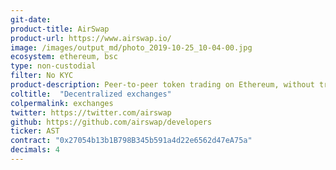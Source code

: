 ```yaml
---
git-date:
product-title: AirSwap
product-url: https://www.airswap.io/
image: /images/output_md/photo_2019-10-25_10-04-00.jpg
ecosystem: ethereum, bsc
type: non-custodial
filter: No KYC
product-description: Peer-to-peer token trading on Ethereum, without trading fees. [Interview with AirSwap team](/airswap).
coltitle:  "Decentralized exchanges"
colpermalink: exchanges
twitter: https://twitter.com/airswap
github: https://github.com/airswap/developers
ticker: AST
contract: "0x27054b13b1B798B345b591a4d22e6562d47eA75a"
decimals: 4
---
```

